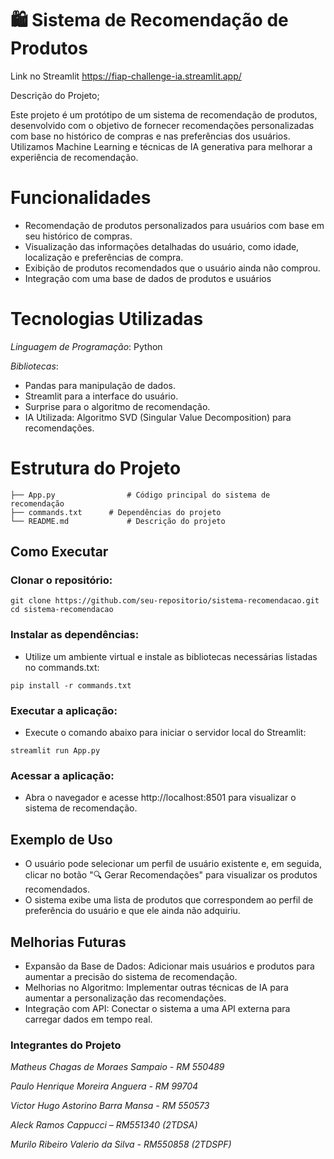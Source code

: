 # 🛍️ Sistema de Recomendação de Produtos
Link no Streamlit
https://fiap-challenge-ia.streamlit.app/

Descrição do Projeto;

Este projeto é um protótipo de um sistema de recomendação de produtos, desenvolvido com o objetivo de fornecer recomendações personalizadas com base no histórico de compras e nas preferências dos usuários. Utilizamos Machine Learning e técnicas de IA generativa para melhorar a experiência de recomendação.

# Funcionalidades
- Recomendação de produtos personalizados para usuários com base em seu histórico de compras.
- Visualização das informações detalhadas do usuário, como idade, localização e preferências de compra.
- Exibição de produtos recomendados que o usuário ainda não comprou.
- Integração com uma base de dados de produtos e usuários

# Tecnologias Utilizadas
*Linguagem de Programação*: Python

*Bibliotecas*:
- Pandas para manipulação de dados.
- Streamlit para a interface do usuário.
- Surprise para o algoritmo de recomendação.
- IA Utilizada: Algoritmo SVD (Singular Value Decomposition) para recomendações.

# Estrutura do Projeto
```
├── App.py                # Código principal do sistema de recomendação
├── commands.txt      # Dependências do projeto
└── README.md             # Descrição do projeto
```
## Como Executar
### Clonar o repositório:
```
git clone https://github.com/seu-repositorio/sistema-recomendacao.git
cd sistema-recomendacao
```
### Instalar as dependências: 
- Utilize um ambiente virtual e instale as bibliotecas necessárias listadas no commands.txt:
```
pip install -r commands.txt
```
### Executar a aplicação: 
- Execute o comando abaixo para iniciar o servidor local do Streamlit:
```
streamlit run App.py
```
### Acessar a aplicação: 
- Abra o navegador e acesse http://localhost:8501 para visualizar o sistema de recomendação.

## Exemplo de Uso
- O usuário pode selecionar um perfil de usuário existente e, em seguida, clicar no botão "🔍 Gerar Recomendações" para visualizar os produtos recomendados.
- O sistema exibe uma lista de produtos que correspondem ao perfil de preferência do usuário e que ele ainda não adquiriu.
## Melhorias Futuras
- Expansão da Base de Dados: Adicionar mais usuários e produtos para aumentar a precisão do sistema de recomendação.
- Melhorias no Algoritmo: Implementar outras técnicas de IA para aumentar a personalização das recomendações.
- Integração com API: Conectar o sistema a uma API externa para carregar dados em tempo real.
### Integrantes do Projeto
*Matheus Chagas de Moraes Sampaio - RM 550489*

*Paulo Henrique Moreira Anguera - RM 99704*

*Victor Hugo Astorino Barra Mansa - RM 550573*

*Aleck Ramos Cappucci – RM551340 (2TDSA)*

*Murilo Ribeiro Valerio da Silva - RM550858 (2TDSPF)*

